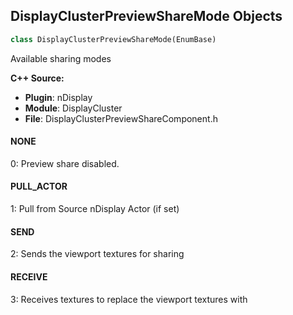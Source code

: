 ## DisplayClusterPreviewShareMode Objects

```python
class DisplayClusterPreviewShareMode(EnumBase)
```

Available sharing modes

**C++ Source:**

- **Plugin**: nDisplay
- **Module**: DisplayCluster
- **File**: DisplayClusterPreviewShareComponent.h

<a id="unreal.DisplayClusterPreviewShareMode.NONE"></a>

#### NONE

0: Preview share disabled.

<a id="unreal.DisplayClusterPreviewShareMode.PULL_ACTOR"></a>

#### PULL_ACTOR

1: Pull from Source nDisplay Actor (if set)

<a id="unreal.DisplayClusterPreviewShareMode.SEND"></a>

#### SEND

2: Sends the viewport textures for sharing

<a id="unreal.DisplayClusterPreviewShareMode.RECEIVE"></a>

#### RECEIVE

3: Receives textures to replace the viewport textures with

<a id="unreal.DisplayClusterPreviewShareIcvfxSync"></a>